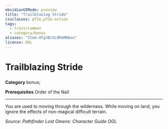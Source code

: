 ```yaml
---
obsidianUIMode: preview
title: "Trailblazing Stride"
cssclasses: pf2e,pf2e-action
tags:
  - trait/common
  - category/bonus
aliases: "Item.HTgJBcSL0MaMH0xo"
license: OGL
---
```

# Trailblazing Stride

### 

**Category** bonus; 



**Prerequisites** Order of the Nail
* * *
You are used to moving through the wilderness. While moving on land, you ignore the effects of non-magical difficult terrain.

*Source: Pathfinder Lost Omens: Character Guide*
*OGL*